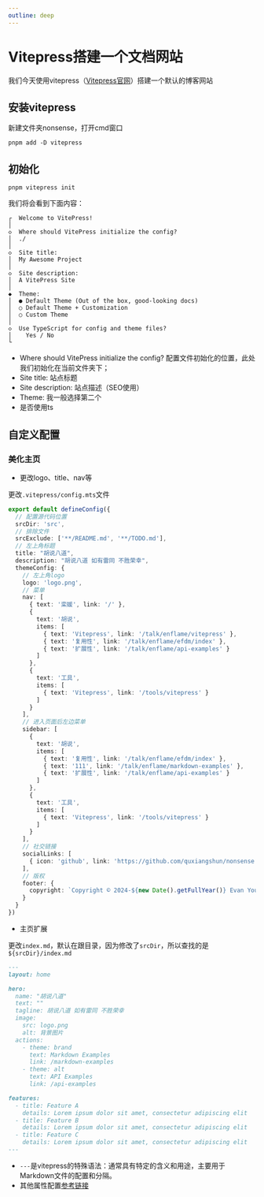 ```yaml
---
outline: deep
---
```


# Vitepress搭建一个文档网站

我们今天使用vitepress（[Vitepress官网](https://vitepress.dev/guide/getting-started)）搭建一个默认的博客网站

## 安装vitepress
新建文件夹nonsense，打开cmd窗口
```shell
pnpm add -D vitepress
```
## 初始化
```shell
pnpm vitepress init
```
我们将会看到下面内容：
```text
┌  Welcome to VitePress!
│
◇  Where should VitePress initialize the config?
│  ./
│
◇  Site title:
│  My Awesome Project
│
◇  Site description:
│  A VitePress Site
│
◆  Theme:
│  ● Default Theme (Out of the box, good-looking docs)
│  ○ Default Theme + Customization
│  ○ Custom Theme
│
◇  Use TypeScript for config and theme files?
│    Yes / No
└
```
* Where should VitePress initialize the config? 配置文件初始化的位置，此处我们初始化在当前文件夹下；
* Site title: 站点标题
* Site description: 站点描述（SEO使用）
* Theme: 我一般选择第二个
* 是否使用ts

## 自定义配置

### 美化主页

- 更改logo、title、nav等

更改`.vitepress/config.mts`文件
```ts
export default defineConfig({
  // 配置源代码位置
  srcDir: 'src',
  // 排除文件
  srcExclude: ['**/README.md', '**/TODO.md'],
  // 左上角标题
  title: "胡说八道",
  description: "胡说八道 如有雷同 不胜荣幸",
  themeConfig: {
    // 左上角logo
    logo: 'logo.png',
    // 菜单
    nav: [
      { text: '栾媛', link: '/' },
      {
        text: '胡说',
        items: [
          { text: 'Vitepress', link: '/talk/enflame/vitepress' },
          { text: '复用性', link: '/talk/enflame/efdm/index' },
          { text: '扩展性', link: '/talk/enflame/api-examples' }
        ]
      },
      {
        text: '工具',
        items: [
          { text: 'Vitepress', link: '/tools/vitepress' }
        ]
      }
    ],
    // 进入页面后左边菜单
    sidebar: [
      {
        text: '胡说',
        items: [
          { text: '复用性', link: '/talk/enflame/efdm/index' },
          { text: '111', link: '/talk/enflame/markdown-examples' },
          { text: '扩展性', link: '/talk/enflame/api-examples' }
        ]
      },
      {
        text: '工具',
        items: [
          { text: 'Vitepress', link: '/tools/vitepress' }
        ]
      }
    ],
    // 社交链接
    socialLinks: [
      { icon: 'github', link: 'https://github.com/quxiangshun/nonsense' }
    ],
    // 版权
    footer: {
      copyright: `Copyright © 2024-${new Date().getFullYear()} Evan You`
    }
  }
})
```

- 主页扩展

更改`index.md`，默认在跟目录，因为修改了`srcDir`，所以查找的是`${srcDir}/index.md`

```md
---
layout: home

hero:
  name: "胡说八道"
  text: ""
  tagline: 胡说八道 如有雷同 不胜荣幸
  image: 
    src: logo.png
    alt: 背景图片
  actions:
    - theme: brand
      text: Markdown Examples
      link: /markdown-examples
    - theme: alt
      text: API Examples
      link: /api-examples

features:
  - title: Feature A
    details: Lorem ipsum dolor sit amet, consectetur adipiscing elit
  - title: Feature B
    details: Lorem ipsum dolor sit amet, consectetur adipiscing elit
  - title: Feature C
    details: Lorem ipsum dolor sit amet, consectetur adipiscing elit
---
```

- `---`是vitepress的特殊语法：通常具有特定的含义和用途，主要用于Markdown文件的配置和分隔。
- 其他属性配置[参考链接](https://vitepress.dev/zh/reference/default-theme-home-page)
